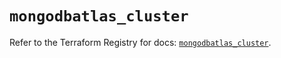 # `mongodbatlas_cluster`

Refer to the Terraform Registry for docs: [`mongodbatlas_cluster`](https://registry.terraform.io/providers/mongodb/mongodbatlas/1.40.0/docs/resources/cluster).
